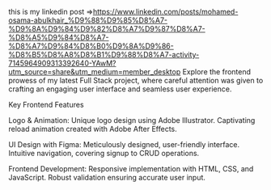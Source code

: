 this is my linkedin post =>https://www.linkedin.com/posts/mohamed-osama-abulkhair_%D9%88%D9%85%D8%A7-%D9%8A%D9%84%D9%82%D8%A7%D9%87%D8%A7-%D8%A5%D9%84%D8%A7-%D8%A7%D9%84%D8%B0%D9%8A%D9%86-%D8%B5%D8%A8%D8%B1%D9%88%D8%A7-activity-7145964909313392640-YAwM?utm_source=share&utm_medium=member_desktop Explore the frontend prowess of my latest Full Stack project, where careful attention was given to crafting an engaging user interface and seamless user experience.

Key Frontend Features

Logo & Animation: Unique logo design using Adobe Illustrator. Captivating reload animation created with Adobe After Effects.

UI Design with Figma: Meticulously designed, user-friendly interface. Intuitive navigation, covering signup to CRUD operations.

Frontend Development: Responsive implementation with HTML, CSS, and JavaScript. Robust validation ensuring accurate user input.
